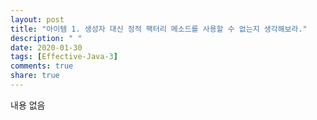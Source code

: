 ```yaml
---
layout: post
title: "아이템 1. 생성자 대신 정적 팩터리 메소드를 사용할 수 없는지 생각해보라."
description: " "
date: 2020-01-30
tags: [Effective-Java-3]
comments: true
share: true
---
```


내용 없음 